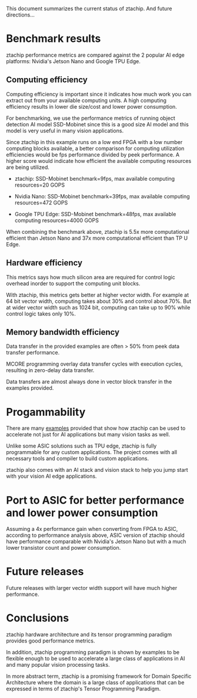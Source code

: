 This document summarizes the current status of ztachip. And future directions...

# Benchmark results

ztachip performance metrics are compared against the 2 popular AI edge platforms: Nvidia's Jetson Nano and Google TPU Edge.

## Computing efficiency

Computing efficiency is important since it indicates how much work you can extract out from your available computing units. A high computing efficiency results in lower die size/cost and lower power consumption.

For benchmarking, we use the performance metrics of running object detection AI model SSD-Mobinet since this is a good size AI model and this model is very useful in many vision applications.

Since ztachip in this example runs on a low end FPGA with a low number computing blocks available, a better comparison for computing utilization efficiencies would be fps performance divided by peek performance. A higher score would indicate how efficient the available computing resources are being utilized.

   - ztachip: SSD-Mobinet benchmark=9fps, max available computing resources=20 GOPS

   - Nvidia Nano: SSD-Mobinet benchmark=39fps, max available computing resources=472 GOPS

   - Google TPU Edge: SSD-Mobinet benchmark=48fps, max available computing resources=4000 GOPS

When combining the benchmark above, ztachip is 5.5x more computational efficient than Jetson Nano and 37x more computational efficient than TP
U Edge.

## Hardware efficiency

This metrics says how much silicon area are required for control logic overhead inorder to support the computing unit blocks.

With ztachip, this metrics gets better at higher vector width. For example at 64 bit vector width, computing takes about 30% and control about 70%. But at wider vector width such as 1024 bit, computing can take up to 90% while control logic takes only 10%.

## Memory bandwidth efficiency

Data transfer in the provided examples are often > 50% from peek data transfer performance.

MCORE programming overlay data transfer cycles with execution cycles, resulting in zero-delay data transfer.

Data transfers are almost always done in vector block transfer in the examples provided.

# Progammability

There are many [examples](https://github.com/ztachip/ztachip/tree/master/examples) provided that show how ztachip can be used to accelerate not just for AI applications but many vision tasks as well.

Unlike some ASIC solutions such as TPU edge, ztachip is fully programmable for any custom applications. The project comes with all necessary tools and compiler to build custom applications.

ztachip also comes with an AI stack and vision stack to help you jump start with your vision AI edge applications.

# Port to ASIC for better performance and lower power consumption

Assuming a 4x performance gain when converting from FPGA to ASIC, according to performance analysis above, ASIC version of ztachip should have performance comparable with Nvidia's Jetson Nano but with a much lower transistor count and power consumption.

# Future releases

Future releases with larger vector width support will have much higher performance.

# Conclusions

ztachip hardware architecture and its tensor programming paradigm provides good performance metrics.

In addition, ztachip programming paradigm is shown by examples to be flexible enough to be used to accelerate a large class of applications in AI and many popular vision processing tasks.

In more abstract term, ztachip is a promising framework for Domain Specific Architecture where the domain is a large class of applications that can be expressed in terms of ztachip's Tensor Programming Paradigm.



